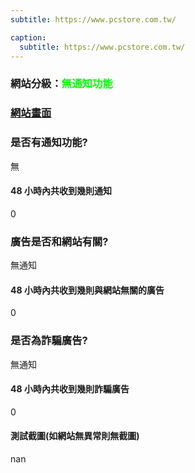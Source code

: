 ```yaml
---
subtitle: https://www.pcstore.com.tw/

caption:
  subtitle: https://www.pcstore.com.tw/
---
```


<h3>網站分級：<font color="#00FF00">無通知功能</font></h3>

### [網站畫面](https://www.pcstore.com.tw/)
### 是否有通知功能?
無

#### 48 小時內共收到幾則通知
0

### 廣告是否和網站有關?
無通知

#### 48 小時內共收到幾則與網站無關的廣告
0

### 是否為詐騙廣告?
無通知

#### 48 小時內共收到幾則詐騙廣告
0

#### 測試截圖(如網站無異常則無截圖)
nan

